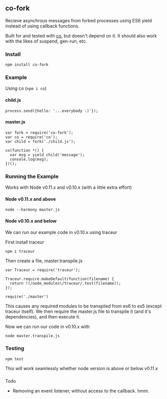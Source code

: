 ## co-fork

Recieve asynchrous messages from forked processes 
using ES6 yield instead of using callback functions.

Built for and tested with [co](https://www.npmjs.org/package/co), but doesn't depend on it. 
It should also work with the likes of suspend, gen-run, etc.

### Install

```
npm install co-fork
```


### Example

Using co (`npm i co`)

#### child.js

```
process.send({hello: '...everybody :)'});
```

#### master.js
```
var fork = require('co-fork');
var co = require('co');
var child = fork('./child.js');

co(function *() {
  var msg = yield child('message');
  console.log(msg);
})();
```

### Running the Example
Works with Node v0.11.x and v0.10.x (with a little extra effort)

#### Node v0.11.x and above

```
node --harmony master.js
```

#### Node v0.10.x and below
We can run our example code in v0.10.x using traceur

First install traceur

```
npm i traceur
```

Then create a file, master.transpile.js

```
var Traceur = require('traceur');

Traceur.require.makeDefault(function(filename) {  
  return !(/node_modules\/traceur/.test(filename));
});

require('./master')
```

This causes any required modules to be transpiled from
es6 to es5 (except traceur itself). We then require
the master.js file to transpile it (and it's dependencies), 
and then execute it. 

Now we can run our code in v0.10.x with

```
node master.transpile.js
```

### Testing

```
npm test
```

This will work seamlessly whether node version is
above or below v0.11.x

###
Todo

 * Removing an event listener, without access to the callback. hmm.




